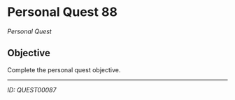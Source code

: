# Personal Quest 88

*Personal Quest*

## Objective
Complete the personal quest objective.

---
*ID: QUEST00087*